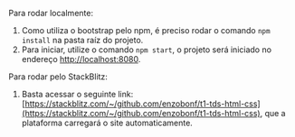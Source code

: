 Para rodar localmente:

1. Como utiliza o bootstrap pelo npm, é preciso rodar o comando `npm install` na pasta raíz do projeto.
2. Para iniciar, utilize o comando `npm start`, o projeto será iniciado no endereço [http://localhost:8080](http://localhost:8080).

Para rodar pelo StackBlitz:

1. Basta acessar o seguinte link: [https://stackblitz.com/~/github.com/enzobonf/t1-tds-html-css](https://stackblitz.com/~/github.com/enzobonf/t1-tds-html-css), que a plataforma carregará o site automaticamente.
